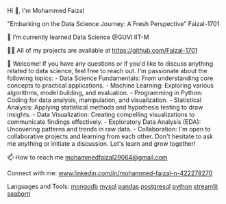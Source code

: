 Hi 👋, I'm Mohammed Faizal

"Embarking on the Data Science Journey: A Fresh Perspective"
Faizal-1701


🌱 I’m currently learned Data Science @GUVI IIT-M


👨‍💻 All of my projects are available at https://github.com/Faizal-1701


💬 Welcome! If you have any questions or if you'd like to discuss anything related to data science, feel free to reach out. I'm passionate about the following topics: - Data Science Fundamentals: From understanding core concepts to practical applications. - Machine Learning: Exploring various algorithms, model building, and evaluation. - Programming in Python: Coding for data analysis, manipulation, and visualization. - Statistical Analysis: Applying statistical methods and hypothesis testing to draw insights. - Data Visualization: Creating compelling visualizations to communicate findings effectively. - Exploratory Data Analysis (EDA): Uncovering patterns and trends in raw data. - Collaboration: I'm open to collaborative projects and learning from each other. Don't hesitate to ask me anything or initiate a discussion. Let's learn and grow together!


📫 How to reach me mohammedfaizal29064@gmail.com

Connect with me:
www.linkedin.com/in/mohammed-faizal-n-422278270

Languages and Tools:
[mongodb](https://www.mongodb.com) [mysql](https://www.mysql.com/) [pandas](https://pandas.pydata.org/) [postgresql](https://www.postgresql.org/) [python](https://www.python.org/) [streamlit](https://streamlit.io/) [seaborn](https://seaborn.pydata.org/)

<!---
Faizal-1701/Faizal-1701 is a ✨ special ✨ repository because its `README.md` (this file) appears on your GitHub profile.
You can click the Preview link to take a look at your changes.
--->

